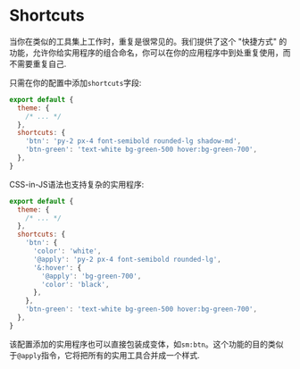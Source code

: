 # Shortcuts

当你在类似的工具集上工作时，重复是很常见的。我们提供了这个 "快捷方式" 的功能，允许你给实用程序的组合命名，你可以在你的应用程序中到处重复使用，而不需要重复自己.

只需在你的配置中添加`shortcuts`字段:

```js windi.config.js
export default {
  theme: {
    /* ... */
  },
  shortcuts: {
    'btn': 'py-2 px-4 font-semibold rounded-lg shadow-md',
    'btn-green': 'text-white bg-green-500 hover:bg-green-700',
  },
}
```

<InlinePlayground 
  :input="'btn btn-green'" 
  :config="{ shortcuts: {
    btn: 'py-2 px-4 font-semibold rounded-lg shadow-md',
    'btn-green': 'text-white bg-green-500 hover:bg-green-700',
  }}"
  :showCSS="true"
  :showMode="false"
  :showTabs="true"
  :showConfig="true"
  :enableConfig="true"
/>

CSS-in-JS语法也支持复杂的实用程序:

```js windi.config.js
export default {
  theme: {
    /* ... */
  },
  shortcuts: {
    'btn': {
      'color': 'white',
      '@apply': 'py-2 px-4 font-semibold rounded-lg',
      '&:hover': {
        '@apply': 'bg-green-700',
        'color': 'black',
      },
    },
    'btn-green': 'text-white bg-green-500 hover:bg-green-700',
  },
}
```

<InlinePlayground 
  :input="'btn btn-green'" 
  :config="{ shortcuts: {
    btn: {
      color: 'white',
      '@apply': 'py-2 px-4 font-semibold rounded-lg',
      '&:hover': {
        '@apply': 'bg-green-700',
        color: 'black',
      },
    },
    'btn-green': 'text-white bg-green-500 hover:bg-green-700',
  }}"
  :showCSS="false"
  :showMode="false"
  :showTabs="true"
  :showConfig="true"
  :enableConfig="true"
/>

该配置添加的实用程序也可以直接包装成变体，如`sm:btn`。这个功能的目的类似于`@apply`指令，它将把所有的实用工具合并成一个样式.
